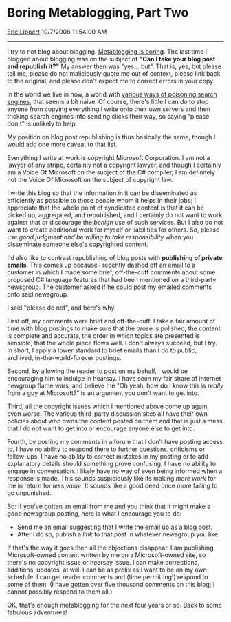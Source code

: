 # Boring Metablogging, Part Two

[Eric Lippert](https://social.msdn.microsoft.com/profile/Eric%20Lippert) 10/7/2008 11:54:00 AM

-----

I try to not blog about blogging. [Metablogging is boring](http://blogs.msdn.com/ericlippert/archive/2004/07/23/193305.aspx). The last time I blogged about blogging was on the subject of **"Can I take your blog post and republish it?"** My answer then was "yes... but". That is, yes, but please tell me, please do not maliciously quote me out of context, please link back to the original, and please don't expect me to correct errors in your copy.

In the world we live in now, a world with [various ways of poisoning search engines](http://blogs.msdn.com/oldnewthing/archive/2008/02/18/7761978.aspx), that seems a bit naive. Of course, there's little I can do to stop anyone from copying everything I write onto their own servers and then tricking search engines into sending clicks their way, so saying "please don't" is unlikely to help.

My position on blog post republishing is thus basically the same, though I would add one more caveat to that list.

Everything I write at work is copyright Microsoft Corporation. I am not a lawyer of any stripe, certainly not a copyright lawyer, and though I certainly am a Voice Of Microsoft on the subject of the C\# compiler, I am definitely not the Voice Of Microsoft on the subject of copyright law.

I write this blog so that the information in it can be disseminated as efficiently as possible to those people whom it helps in their jobs; I appreciate that the whole point of syndicated content is that it can be picked up, aggregated, and republished, and I certainly do not want to work against that or discourage the *benign* use of such services. But I also do not want to create additional work for myself or liabilities for others. So, please *use good judgment and be willing to take responsibility* when you disseminate someone else's copyrighted content.

I'd also like to contrast republishing of blog posts with **publishing of private emails**. This comes up because I recently dashed off an email to a customer in which I made some brief, off-the-cuff comments about some proposed C\# language features that had been mentioned on a third-party newsgroup. The customer asked if he could post my emailed comments onto said newsgroup.

I said "please do not", and here's why.

First off, my comments were brief and off-the-cuff. I take a fair amount of time with blog postings to make sure that the prose is polished, the content is complete and accurate, the order in which topics are presented is sensible, that the whole piece flows well. I don't always succeed, but I try. In short, I apply a lower standard to brief emails than I do to public, archived, in-the-world-forever postings.

Second, by allowing the reader to post on my behalf, I would be encouraging him to indulge in hearsay. I have seen my fair share of internet newgroup flame wars, and believe me "Oh yeah, how do I know this is *really* from a guy at Microsoft?" is an argument you don't want to get into.

Third, all the copyright issues which I mentioned above come up again, even worse. The various third-party discussion sites all have their own policies about who owns the content posted on them and that is just a mess that I do not want to get into or encourage anyone else to get into.

Fourth, by posting my comments in a forum that I don't have posting access to, I have no ability to respond there to further questions, criticisms or follow-ups. I have no ability to correct mistakes in my posting or to add explanatory details should something prove confusing. I have no ability to engage in conversation. I likely have no way of even being informed when a response is made. This sounds suspiciously like its making *more work* for me in return for *less value*. It sounds like a good deed once more failing to go unpunished.

So: if you've gotten an email from me and you think that it might make a good newsgroup posting, here is what I encourage you to do:

  - Send me an email suggesting that I write the email up as a blog post.
  - After I do so, publish a *link* to that post in whatever newsgroup you like.

If that's the way it goes then all the objections disappear. I am publishing Microsoft-owned content written by me on a Microsoft-owned site, so there's no copyright issue or hearsay issue. I can make corrections, additions, updates, at will. I can be as prolix as I want to be on my own schedule. I can get reader comments and (time permitting\!) respond to some of them. (I have gotten over five thousand comments on this blog; I cannot possibly respond to them all.)

OK, that's enough metablogging for the next four years or so. Back to some fabulous adventures\!

